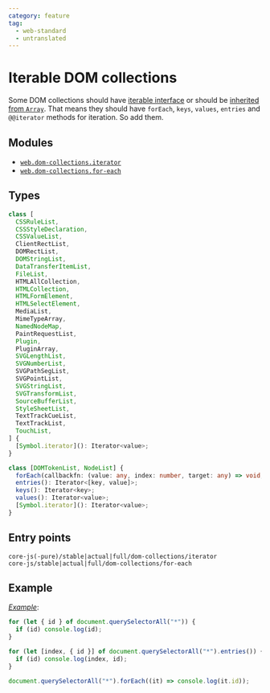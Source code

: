 ```yaml
---
category: feature
tag:
  - web-standard
  - untranslated
---
```


# Iterable DOM collections

Some DOM collections should have [iterable interface](https://heycam.github.io/webidl/#idl-iterable) or should be [inherited from `Array`](https://heycam.github.io/webidl/#LegacyArrayClass). That means they should have `forEach`, `keys`, `values`, `entries` and `@@iterator` methods for iteration. So add them.

## Modules

- [`web.dom-collections.iterator`](https://github.com/zloirock/core-js/blob/master/packages/core-js/modules/web.dom-collections.iterator.js)
- [`web.dom-collections.for-each`](https://github.com/zloirock/core-js/blob/master/packages/core-js/modules/web.dom-collections.for-each.js)

## Types

```ts
class [
  CSSRuleList,
  CSSStyleDeclaration,
  CSSValueList,
  ClientRectList,
  DOMRectList,
  DOMStringList,
  DataTransferItemList,
  FileList,
  HTMLAllCollection,
  HTMLCollection,
  HTMLFormElement,
  HTMLSelectElement,
  MediaList,
  MimeTypeArray,
  NamedNodeMap,
  PaintRequestList,
  Plugin,
  PluginArray,
  SVGLengthList,
  SVGNumberList,
  SVGPathSegList,
  SVGPointList,
  SVGStringList,
  SVGTransformList,
  SourceBufferList,
  StyleSheetList,
  TextTrackCueList,
  TextTrackList,
  TouchList,
] {
  [Symbol.iterator](): Iterator<value>;
}

class [DOMTokenList, NodeList] {
  forEach(callbackfn: (value: any, index: number, target: any) => void, thisArg: any): void;
  entries(): Iterator<[key, value]>;
  keys(): Iterator<key>;
  values(): Iterator<value>;
  [Symbol.iterator](): Iterator<value>;
}
```

## Entry points

```
core-js(-pure)/stable|actual|full/dom-collections/iterator
core-js/stable|actual|full/dom-collections/for-each
```

## Example

[_Example_](https://goo.gl/lfXVFl):

```js
for (let { id } of document.querySelectorAll("*")) {
  if (id) console.log(id);
}

for (let [index, { id }] of document.querySelectorAll("*").entries()) {
  if (id) console.log(index, id);
}

document.querySelectorAll("*").forEach((it) => console.log(it.id));
```
